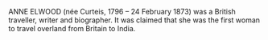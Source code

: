 ANNE ELWOOD (née Curteis, 1796 – 24 February 1873) was a British traveller, writer and biographer. It was claimed that she was the first woman to travel overland from Britain to India.
